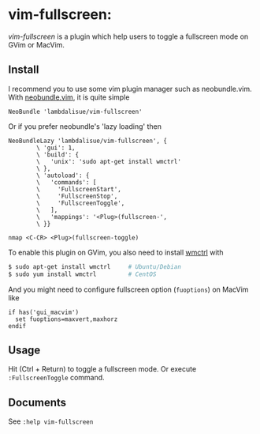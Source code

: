 vim-fullscreen:
==================
*vim-fullscreen* is a plugin which help users to toggle a fullscreen mode on
GVim or MacVim.

Install
----------
I recommend you to use some vim plugin manager such as neobundle.vim.
With [neobundle.vim](https://github.com/Shougo/neobundle.vim), it is quite
simple

```vim
NeoBundle 'lambdalisue/vim-fullscreen'
```

Or if you prefer neobundle's 'lazy loading' then

```vim
NeoBundleLazy 'lambdalisue/vim-fullscreen', {
        \ 'gui': 1,
        \ 'build': {
        \   'unix': 'sudo apt-get install wmctrl'
        \ },
        \ 'autoload': {
        \   'commands': [
        \     'FullscreenStart',
        \     'FullscreenStop',
        \     'FullscreenToggle',
        \   ],
        \   'mappings': '<Plug>(fullscreen-',
        \ }}

nmap <C-CR> <Plug>(fullscreen-toggle)
```

To enable this plugin on GVim, you also need to install
[wmctrl](http://tomas.styblo.name/wmctrl/) with

```sh
$ sudo apt-get install wmctrl     # Ubuntu/Debian
$ sudo yum install wmctrl         # CentOS
```

And you might need to configure fullscreen option (`fuoptions`) on MacVim like

```vim
if has('gui_macvim')
  set fuoptions=maxvert,maxhorz
endif
```

Usage
----------
Hit <C-CR> (Ctrl + Return) to toggle a fullscreen mode.
Or execute `:FullscreenToggle` command.

Documents
----------
See `:help vim-fullscreen`
